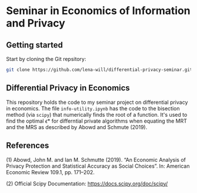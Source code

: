 # Seminar in Economics of Information and Privacy
## Getting started
Start by cloning the Git repsitory: 
```sh
git clone https://github.com/lena-will/differential-privacy-seminar.git
```
## Differential Privacy in Economics
This repository holds the code to my seminar project on differential privacy in economics.
The file `info-utility.ipynb` has the code to the bisection method (via `scipy`) that numerically finds the root of a function. It's used to find the optimal $\epsilon*$ for differntial private algorithms when equating the MRT and the MRS as described by Abowd and Schmute (2019).
## References
(1) Abowd, John M. and Ian M. Schmutte (2019). “An Economic Analysis of Privacy Protection and
Statistical Accuracy as Social Choices”. In: American Economic Review 109.1, pp. 171–202.

(2) Official Scipy Documentation: https://docs.scipy.org/doc/scipy/
